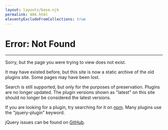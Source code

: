 ```yaml
---
layout: layouts/base.njk
permalink: 404.html
eleventyExcludeFromCollections: true
---
```


<div class="flex flex-col py-5 px-6">

# Error: Not Found

---

Sorry, but the page you were trying to view does not exist.

It may have existed before, but this site is now a static archive of the old plugins site. Some pages may have been lost.

Search is still supported, but only for the purposes of preservation. Plugins are no longer updated. The plugin versions shown as "latest" on this site should no longer be considered the latest versions.

If you are looking for a plugin, try searching for it on [npm](https://www.npmjs.com/). Many plugins use the "jquery-plugin" keyword.

jQuery issues can be found on [GitHub](https://github.com/jquery/jquery/issues).

</div>
